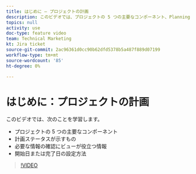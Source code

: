 ```yaml
---
title: はじめに — プロジェクトの計画
description: このビデオでは、プロジェクトの 5 つの主要なコンポーネント、Planning ステータスが示すもの、必要な情報の確認方法、開始日または完了日の設定方法について説明します。
topics: null
activity: use
doc-type: feature video
team: Technical Marketing
kt: Jira ticket
source-git-commit: 2ac96361d0cc90b62dfd5378b5a487f889d07199
workflow-type: tm+mt
source-wordcount: '85'
ht-degree: 0%

---
```


# はじめに：プロジェクトの計画

このビデオでは、次のことを学習します。

* プロジェクトの 5 つの主要なコンポーネント
* 計画ステータスが示すもの
* 必要な情報の確認にビューが役立つ情報
* 開始日または完了日の設定方法

>[!VIDEO](https://video.tv.adobe.com/v/335086/?quality=12)